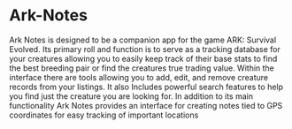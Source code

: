 # Ark-Notes
Ark Notes is designed to be a companion app for the game ARK: Survival Evolved.
Its primary roll and function is to serve as a tracking database for your creatures allowing you to easily keep track of their base stats to find the best breeding pair or find the creatures true trading value. Within the interface there are tools allowing you to add, edit, and remove creature records from your listings. It also Includes powerful search features to help you find just the creature you are looking for.
In addition to its main functionality Ark Notes provides an interface for creating  notes tied to GPS coordinates for easy tracking of important locations

